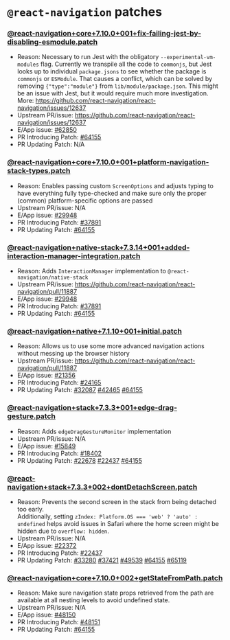 # `@react-navigation` patches

### [@react-navigation+core+7.10.0+001+fix-failing-jest-by-disabling-esmodule.patch](@react-navigation+core+7.10.0+001+fix-failing-jest-by-disabling-esmodule.patch)

- Reason: Necessary to run Jest with the obligatory `--experimental-vm-modules` flag. Currently we transpile all the code to `commonjs`, but Jest looks up to individual `package.jsons` to see whether the package is `commonjs` or `ESModule`. That causes a conflict, which can be solved by removing `{"type":"module"}` from `lib/module/package.json`. This might be an issue with Jest, but it would require much more investigation. More: https://github.com/react-navigation/react-navigation/issues/12637
- Upstream PR/issue: https://github.com/react-navigation/react-navigation/issues/12637
- E/App issue: [#62850](https://github.com/Expensify/App/issues/62850)
- PR Introducing Patch: [#64155](https://github.com/Expensify/App/pull/64155)
- PR Updating Patch: N/A

### [@react-navigation+core+7.10.0+001+platform-navigation-stack-types.patch](@react-navigation+core+7.10.0+001+platform-navigation-stack-types.patch)

- Reason: Enables passing custom `ScreenOptions` and adjusts typing to have everything fully type-checked and make sure only the proper (common) platform-specific options are passed
- Upstream PR/issue: N/A
- E/App issue: [#29948](https://github.com/Expensify/App/issues/29948)
- PR Introducing Patch: [#37891](https://github.com/Expensify/App/pull/37891)
- PR Updating Patch: [#64155](https://github.com/Expensify/App/pull/64155)

### [@react-navigation+native-stack+7.3.14+001+added-interaction-manager-integration.patch](@react-navigation+native-stack+7.3.14+001+added-interaction-manager-integration.patch)

- Reason: Adds `InteractionManager` implementation to `@react-navigation/native-stack`
- Upstream PR/issue: https://github.com/react-navigation/react-navigation/pull/11887
- E/App issue: [#29948](https://github.com/Expensify/App/issues/29948)
- PR Introducing Patch: [#37891](https://github.com/Expensify/App/pull/37891)
- PR Updating Patch: [#64155](https://github.com/Expensify/App/pull/64155) 

### [@react-navigation+native+7.1.10+001+initial.patch](@react-navigation+native+7.1.10+001+initial.patch)

- Reason: Allows us to use some more advanced navigation actions without messing up the browser history
- Upstream PR/issue: https://github.com/react-navigation/react-navigation/pull/11887
- E/App issue: [#21356](https://github.com/Expensify/App/issues/21356)
- PR Introducing Patch: [#24165](https://github.com/Expensify/App/pull/24165)
- PR Updating Patch: [#32087](https://github.com/Expensify/App/pull/32087) [#42465](https://github.com/Expensify/App/pull/42465) [#64155](https://github.com/Expensify/App/pull/64155)

### [@react-navigation+stack+7.3.3+001+edge-drag-gesture.patch](@react-navigation+stack+7.3.3+001+edge-drag-gesture.patch)

- Reason: Adds `edgeDragGestureMonitor` implementation
- Upstream PR/issue: N/A
- E/App issue: [#15849](https://github.com/Expensify/App/issues/15849)
- PR Introducing Patch: [#18402](https://github.com/Expensify/App/pull/18402)
- PR Updating Patch: [#22678](https://github.com/Expensify/App/pull/22678) [#22437](https://github.com/Expensify/App/pull/22437) [#64155](https://github.com/Expensify/App/pull/64155)

### [@react-navigation+stack+7.3.3+002+dontDetachScreen.patch](@react-navigation+stack+7.3.3+002+dontDetachScreen.patch)
- Reason: Prevents the second screen in the stack from being detached too early.  
  Additionally, setting `zIndex: Platform.OS === 'web' ? 'auto' : undefined` helps avoid issues in Safari where the home screen might be hidden due to `overflow: hidden`.
- Upstream PR/issue: N/A
- E/App issue: [#22372](https://github.com/Expensify/App/issues/22372)
- PR Introducing Patch: [#22437](https://github.com/Expensify/App/pull/22437)
- PR Updating Patch: [#33280](https://github.com/Expensify/App/pull/33280) [#37421](https://github.com/Expensify/App/pull/37421) [#49539](https://github.com/Expensify/App/pull/49539) [#64155](https://github.com/Expensify/App/pull/64155) [#65119](https://github.com/Expensify/App/issues/65119)

### [@react-navigation+core+7.10.0+002+getStateFromPath.patch](@react-navigation+core+7.10.0+002+getStateFromPath.patch)
- Reason: Make sure navigation state props retrieved from the path are available at all nesting levels to avoid undefined state.
- Upstream PR/issue: N/A
- E/App issue: [#48150](https://github.com/Expensify/App/issues/48150)
- PR Introducing Patch: [#48151](https://github.com/Expensify/App/pull/48151)
- PR Updating Patch: [#64155](https://github.com/Expensify/App/pull/64155)
